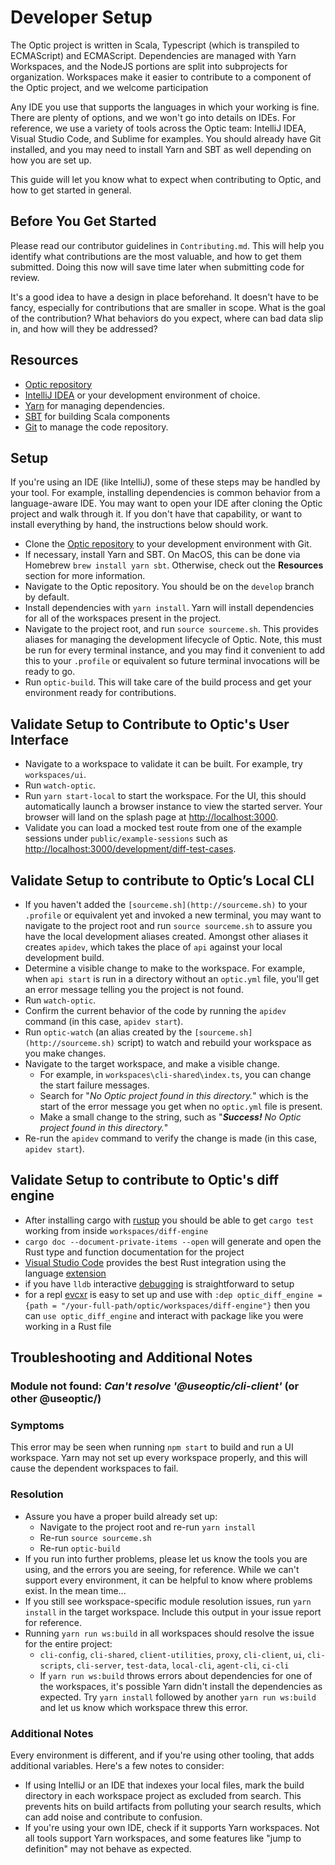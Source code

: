 # Developer Setup

The Optic project is written in Scala, Typescript (which is transpiled to ECMAScript) and ECMAScript. Dependencies are managed with Yarn Workspaces, and the NodeJS portions are split into subprojects for organization. Workspaces make it easier to contribute to a component of the Optic project, and we welcome participation

Any IDE you use that supports the languages in which your working is fine. There are plenty of options, and we won't go into details on IDEs. For reference, we use a variety of tools across the Optic team: IntelliJ IDEA, Visual Studio Code, and Sublime for examples. You should already have Git installed, and you may need to install Yarn and SBT as well depending on how you are set up.

This guide will let you know what to expect when contributing to Optic, and how to get started in general.

## Before You Get Started

Please read our contributor guidelines in `Contributing.md`. This will help you identify what contributions are the most valuable, and how to get them submitted. Doing this now will save time later when submitting code for review.

It's a good idea to have a design in place beforehand. It doesn't have to be fancy, especially for contributions that are smaller in scope. What is the goal of the contribution? What behaviors do you expect, where can bad data slip in, and how will they be addressed?

## Resources

- [Optic repository](https://github.com/opticdev/optic)
- [IntelliJ IDEA](https://www.jetbrains.com/idea/) or your development environment of choice.
- [Yarn](https://classic.yarnpkg.com/en/docs/install/#mac-stable) for managing dependencies.
- [SBT](https://www.scala-sbt.org/index.html) for building Scala components
- [Git](https://git-scm.com/) to manage the code repository.

## Setup

If you're using an IDE (like IntelliJ), some of these steps may be handled by your tool. For example, installing dependencies is common behavior from a language-aware IDE. You may want to open your IDE after cloning the Optic project and walk through it. If you don't have that capability, or want to install everything by hand, the instructions below should work.

- Clone the [Optic repository](https://github.com/opticdev/optic) to your development environment with Git.
- If necessary, install Yarn and SBT. On MacOS, this can be done via Homebrew `brew install yarn sbt`. Otherwise, check out the **Resources** section for more information.
- Navigate to the Optic repository. You should be on the `develop` branch by default.
- Install dependencies with `yarn install`. Yarn will install dependencies for all of the workspaces present in the project.
- Navigate to the project root, and run `source sourceme.sh`. This provides aliases for managing the development lifecycle of Optic. Note, this must be run for every terminal instance, and you may find it convenient to add this to your `.profile` or equivalent so future terminal invocations will be ready to go.
- Run `optic-build`. This will take care of the build process and get your environment ready for contributions.

## Validate Setup to Contribute to Optic's User Interface

- Navigate to a workspace to validate it can be built. For example, try `workspaces/ui`.
- Run `watch-optic`.
- Run `yarn start-local` to start the workspace. For the UI, this should automatically launch a browser instance to view the started server. Your browser will land on the splash page at [http://localhost:3000](http://localhost:3000/development/diff-test-cases/documentation).
- Validate you can load a mocked test route from one of the example sessions under `public/example-sessions` such as [http://localhost:3000/development/diff-test-cases](http://localhost:3000/development/diff-test-cases/documentation).

## Validate Setup to contribute to Optic’s Local CLI

- If you haven't added the `[sourceme.sh](http://sourceme.sh)` to your `.profile` or equivalent yet and invoked a new terminal, you may want to navigate to the project root and run `source sourceme.sh` to assure you have the local development aliases created. Amongst other aliases it creates  `apidev`, which takes the place of `api` against your local development build.
- Determine a visible change to make to the workspace. For example, when `api start` is run in a directory without an `optic.yml` file, you'll get an error message telling you the project is not found.
- Run `watch-optic`.
- Confirm the current behavior of the code by running the `apidev` command (in this case, `apidev start`).
- Run `optic-watch` (an alias created by the `[sourceme.sh](http://sourceme.sh)` script) to watch and rebuild your workspace as you make changes.
- Navigate to the target workspace, and make a visible change.
    - For example, in `workspaces\cli-shared\index.ts`, you can change the start failure messages.
    - Search for "*No Optic project found in this directory.*" which is the start of the error message you get when no `optic.yml` file is present.
    - Make a small change to the string, such as "***Success!*** *No Optic project found in this directory.*"
- Re-run the `apidev` command to verify the change is made (in this case, `apidev start`).

## Validate Setup to contribute to Optic's diff engine

- After installing cargo with [rustup](https://rustup.rs/) you should be able to get `cargo test` working from inside `workspaces/diff-engine`
- `cargo doc --document-private-items --open` will generate and open the Rust type and function documentation for the project
- [Visual Studio Code](https://code.visualstudio.com/) provides the best Rust integration using the language [extension](https://marketplace.visualstudio.com/items?itemName=rust-lang.rust) 
- if you have `lldb` interactive [debugging](https://marketplace.visualstudio.com/items?itemName=vadimcn.vscode-lldb) is straightforward to setup
- for a repl [evcxr](https://github.com/google/evcxr) is easy to set up and use with `:dep optic_diff_engine = {path = "/your-full-path/optic/workspaces/diff-engine"}` then you can `use optic_diff_engine` and interact with package like you were working in a Rust file

## Troubleshooting and Additional Notes

### Module not found: *Can't resolve '@useoptic/cli-client'* (or other @useoptic/<workspace>)

### Symptoms

This error may be seen when running `npm start` to build and run a UI workspace. Yarn may not set up every workspace properly, and this will cause the dependent workspaces to fail.

### Resolution

- Assure you have a proper build already set up:
    - Navigate to the project root and re-run `yarn install`
    - Re-run `source sourceme.sh`
    - Re-run `optic-build`
- If you run into further problems, please let us know the tools you are using, and the errors you are seeing, for reference. While we can't support every environment, it can be helpful to know where problems exist. In the mean time...
- If you still see workspace-specific module resolution issues, run `yarn install` in the target workspace. Include this output in your issue report for reference.
- Running `yarn run ws:build` in all workspaces should resolve the issue for the entire project:
    - `cli-config`, `cli-shared`, `client-utilities`, `proxy`, `cli-client`, `ui`, `cli-scripts`, `cli-server`, `test-data`, `local-cli`, `agent-cli`, `ci-cli`
    - If `yarn run ws:build` throws errors about dependencies for one of the workspaces, it's possible Yarn didn't install the dependencies as expected. Try `yarn install` followed by another `yarn run ws:build` and let us know which workspace threw this error.

### Additional Notes

Every environment is different, and if you're using other tooling, that adds additional variables. Here's a few notes to consider:

- If using IntelliJ or an IDE that indexes your local files, mark the build directory in each workspace project as excluded from search. This prevents hits on build artifacts from polluting your search results, which can add noise and contribute to confusion.
- If you're using your own IDE, check if it supports Yarn workspaces. Not all tools support Yarn workspaces, and some features like "jump to definition" may not behave as expected.

